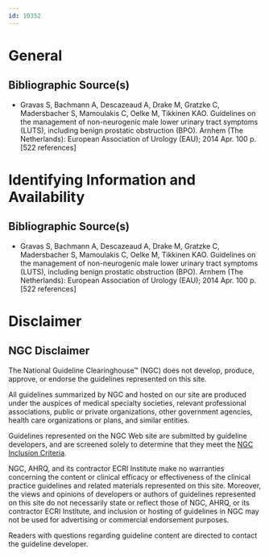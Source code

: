```yaml
---
id: 10352
---
```


# General

## Bibliographic Source(s)

- Gravas S, Bachmann A, Descazeaud A, Drake M, Gratzke C, Madersbacher S, Mamoulakis C, Oelke M, Tikkinen KAO. Guidelines on the management of non-neurogenic male lower urinary tract symptoms (LUTS), including benign prostatic obstruction (BPO). Arnhem (The Netherlands): European Association of Urology (EAU); 2014 Apr. 100 p. [522 references]

# Identifying Information and Availability

## Bibliographic Source(s)

- Gravas S, Bachmann A, Descazeaud A, Drake M, Gratzke C, Madersbacher S, Mamoulakis C, Oelke M, Tikkinen KAO. Guidelines on the management of non-neurogenic male lower urinary tract symptoms (LUTS), including benign prostatic obstruction (BPO). Arnhem (The Netherlands): European Association of Urology (EAU); 2014 Apr. 100 p. [522 references]

# Disclaimer

## NGC Disclaimer

The National Guideline Clearinghouse™ (NGC) does not develop, produce, approve, or endorse the guidelines represented on this site.

All guidelines summarized by NGC and hosted on our site are produced under the auspices of medical specialty societies, relevant professional associations, public or private organizations, other government agencies, health care organizations or plans, and similar entities.

Guidelines represented on the NGC Web site are submitted by guideline developers, and are screened solely to determine that they meet the [NGC Inclusion Criteria](/help-and-about/summaries/inclusion-criteria).

NGC, AHRQ, and its contractor ECRI Institute make no warranties concerning the content or clinical efficacy or effectiveness of the clinical practice guidelines and related materials represented on this site. Moreover, the views and opinions of developers or authors of guidelines represented on this site do not necessarily state or reflect those of NGC, AHRQ, or its contractor ECRI Institute, and inclusion or hosting of guidelines in NGC may not be used for advertising or commercial endorsement purposes.

Readers with questions regarding guideline content are directed to contact the guideline developer.

